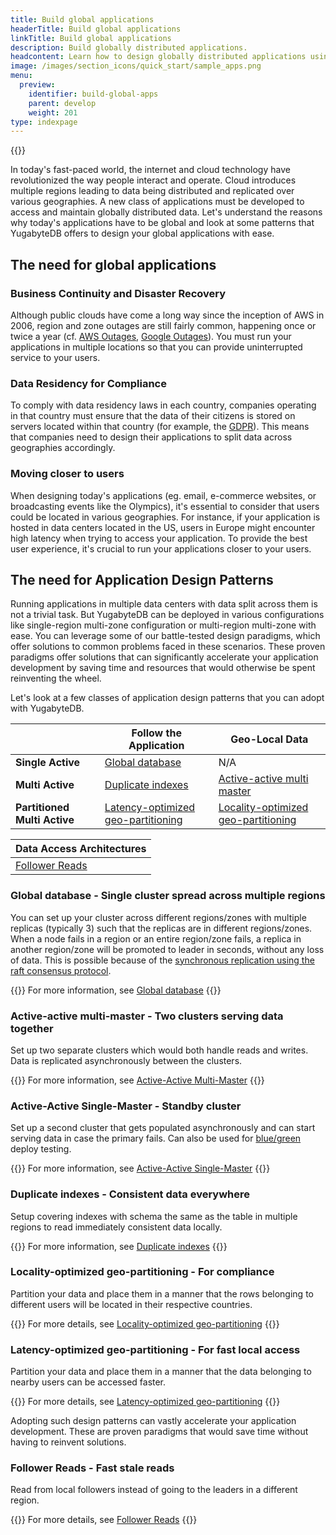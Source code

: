 ```yaml
---
title: Build global applications
headerTitle: Build global applications
linkTitle: Build global applications
description: Build globally distributed applications.
headcontent: Learn how to design globally distributed applications using simple patterns
image: /images/section_icons/quick_start/sample_apps.png
menu:
  preview:
    identifier: build-global-apps
    parent: develop
    weight: 201
type: indexpage
---
```


{{<srcdiagram href="https://docs.google.com/presentation/d/1lEajQyVZLhmHRKmBxunf1LucWkQkrJ3rIthoHxZvyQc/edit#slide=id.g22bc5dd47b0_0_18">}}

In today's fast-paced world, the internet and cloud technology have revolutionized the way people interact and operate. Cloud introduces multiple regions leading to data being distributed and replicated over various geographies. A new class of applications must be developed to access and maintain globally distributed data. Let's understand the reasons why today's applications have to be global and look at some patterns that YugabyteDB offers to design your global applications with ease.

## The need for global applications

### Business Continuity and Disaster Recovery

Although public clouds have come a long way since the inception of AWS in 2006, region and zone outages are still fairly common, happening once or twice a year (cf. [AWS Outages](https://en.wikipedia.org/wiki/Timeline_of_Amazon_Web_Services#Amazon_Web_Services_outages), [Google Outages](https://en.wikipedia.org/wiki/Google_services_outages#:~:text=During%20eight%20episodes%2C%20one%20in,Google%20service%20in%20August%202013)). You must run your applications in multiple locations so that you can provide uninterrupted service to your users.

### Data Residency for Compliance

To comply with data residency laws in each country, companies operating in that country must ensure that the data of their citizens is stored on servers located within that country (for example, the [GDPR](https://en.wikipedia.org/wiki/General_Data_Protection_Regulation)). This means that companies need to design their applications to split data across geographies accordingly.

### Moving closer to users

When designing today's applications (eg. email, e-commerce websites, or broadcasting events like the Olympics), it's essential to consider that users could be located in various geographies. For instance, if your application is hosted in data centers located in the US, users in Europe might encounter high latency when trying to access your application. To provide the best user experience, it's crucial to run your applications closer to your users.

## The need for Application Design Patterns

Running applications in multiple data centers with data split across them is not a trivial task. But YugabyteDB can be deployed in various configurations like single-region multi-zone configuration or multi-region multi-zone with ease. You can leverage some of our battle-tested design paradigms, which offer solutions to common problems faced in these scenarios. These proven paradigms offer solutions that can significantly accelerate your application development by saving time and resources that would otherwise be spent reinventing the wheel.

Let's look at a few classes of application design patterns that you can adopt with YugabyteDB.

|                | Follow the Application | Geo-Local Data |
| -------------- | ---------------------- | -------------- |
| **Single Active**  | [Global database](./design-patterns-ha#stretch-cluster)    |      N/A |
| **Multi Active**   | [Duplicate indexes](./global-performance#identity-indexes) | [Active-active multi master](./active-active-multi-master) |
| **Partitioned Multi Active** | [Latency-optimized geo-partitioning](./latency-optimized-geo-partition) | [Locality-optimized geo-partitioning](./locality-optimized-geo-partition) |

| Data Access Architectures |
| ------------------------- |
| [Follower Reads](./follower-reads) |


### Global database - Single cluster spread across multiple regions

You can set up your cluster across different regions/zones with multiple replicas (typically 3) such that the replicas are in different regions/zones. When a node fails in a region or an entire region/zone fails, a replica in another region/zone will be promoted to leader in seconds, without any loss of data. This is possible because of the [synchronous replication using the raft consensus protocol](../../../architecture/docdb-replication/replication).

{{<tip>}}
For more information, see  [Global database](./global-database)
{{</tip>}}

### Active-active multi-master - Two clusters serving data together

Set up two separate clusters which would both handle reads and writes. Data is replicated asynchronously between the clusters.

{{<tip>}}
For more information, see  [Active-Active Multi-Master](./active-active-multi-master)
{{</tip>}}


### Active-Active Single-Master - Standby cluster

Set up a second cluster that gets populated asynchronously and can start serving data in case the primary fails. Can also be used for [blue/green](https://en.wikipedia.org/wiki/Blue-green_deployment) deploy testing.

{{<tip>}}
For more information, see  [Active-Active Single-Master](./active-active-single-master)
{{</tip>}}

### Duplicate indexes - Consistent data everywhere

Setup covering indexes with schema the same as the table in multiple regions to read immediately consistent data locally.

{{<tip>}}
For more information, see  [Duplicate indexes](./duplicate-indexes)
{{</tip>}}

### Locality-optimized geo-partitioning - For compliance

Partition your data and place them in a manner that the rows belonging to different users will be located in their respective countries.

{{<tip>}}
For more details, see  [Locality-optimized geo-partitioning](./locality-optimized-geo-partition)
{{</tip>}}

### Latency-optimized geo-partitioning - For fast local access

Partition your data and place them in a manner that the data belonging to nearby users can be accessed faster.

{{<tip>}}
For more details, see  [Latency-optimized geo-partitioning](./latency-optimized-geo-partition)
{{</tip>}}

Adopting such design patterns can vastly accelerate your application development. These are proven paradigms that would save time without having to reinvent solutions.

### Follower Reads - Fast stale reads

Read from local followers instead of going to the leaders in a different region.

{{<tip>}}
For more details, see  [Follower Reads](./follower-reads)
{{</tip>}}